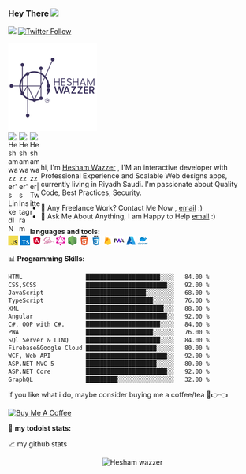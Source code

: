 ### Hey There <img src="https://media.giphy.com/media/hvRJCLFzcasrR4ia7z/giphy.gif" width="25px">
![](https://visitor-badge.glitch.me/badge?page_id=Heshamwazzer.Heshamwazzer) [![Twitter Follow](https://img.shields.io/twitter/follow/wazzer_hesham.svg?style=social)](https://twitter.com/wazzer_hesham)



<img height="180" src="Colored.png">
<br />



<a target="_blank" href="https://www.linkedin.com/in/heshamwazzer/">
  <img align="left" alt="Hesham wazzer's LinkedIN" width="22px" src="https://raw.githubusercontent.com/peterthehan/peterthehan/master/assets/linkedin.svg" />
</a>
<a target="_blank" href="https://www.instagram.com/hesham.wazzer/">
  <img align="left" alt="Hesham wazzer's Instagram" width="22px" src="https://raw.githubusercontent.com/hussainweb/hussainweb/main/icons/instagram.png" /></a>
<a target="_blank" href="https://twitter.com/wazzer_hesham">
  <img align="left" alt="Hesham wazzer| Twitter" width="22px" 
  src="https://raw.githubusercontent.com/peterthehan/peterthehan/master/assets/twitter.svg" />
</a>

<br /><br />


hi, I'm   [Hesham Wazzer](https://heshamwazzer.com/) , I'M an interactive developer with Professional Experience and Scalable Web designs apps, currently living in Riyadh Saudi. I'm passionate about Quality Code, Best Practices, Security.

  
- 💼 Any Freelance Work? Contact Me Now , [email](mailto:eng.wazzer@gmail.com) :)
- 💬 Ask Me About Anything, I am Happy to Help [email](mailto:eng.wazzer@gmail.com) :)

**languages and tools:**  
<code><img height="20" src="https://raw.githubusercontent.com/github/explore/80688e429a7d4ef2fca1e82350fe8e3517d3494d/topics/javascript/javascript.png"></code>
<code><img height="20" src="https://raw.githubusercontent.com/github/explore/80688e429a7d4ef2fca1e82350fe8e3517d3494d/topics/typescript/typescript.png"></code>
<code><img height="20" src="https://raw.githubusercontent.com/github/explore/80688e429a7d4ef2fca1e82350fe8e3517d3494d/topics/angular/angular.png"></code>
<code><img height="20" src="https://raw.githubusercontent.com/github/explore/80688e429a7d4ef2fca1e82350fe8e3517d3494d/topics/sass/sass.png"></code>
<code><img height="20" src="https://raw.githubusercontent.com/github/explore/5c058a388828bb5fde0bcafd4bc867b5bb3f26f3/topics/graphql/graphql.png"></code>
<code><img height="20" src="https://raw.githubusercontent.com/github/explore/80688e429a7d4ef2fca1e82350fe8e3517d3494d/topics/nodejs/nodejs.png"></code>
<code><img height="20" src="https://raw.githubusercontent.com/github/explore/80688e429a7d4ef2fca1e82350fe8e3517d3494d/topics/html/html.png"></code>
<code><img height="20" src="https://raw.githubusercontent.com/github/explore/80688e429a7d4ef2fca1e82350fe8e3517d3494d/topics/css/css.png"></code>
<code><img height="20" src="https://raw.githubusercontent.com/github/explore/80688e429a7d4ef2fca1e82350fe8e3517d3494d/topics/firebase/firebase.png"></code>
<code><img height="20" src="https://raw.githubusercontent.com/github/explore/80688e429a7d4ef2fca1e82350fe8e3517d3494d/topics/pwa/pwa.png"></code>
<code><img height="20" src="https://raw.githubusercontent.com/github/explore/80688e429a7d4ef2fca1e82350fe8e3517d3494d/topics/azure/azure.png"></code>
<code><img height="20" src="https://raw.githubusercontent.com/github/explore/80688e429a7d4ef2fca1e82350fe8e3517d3494d/topics/docker/docker.png"></code>



📊 **Programming Skills:**
<!--START_SECTION:waka-->

```text
HTML                  █████████████████████░░░░   84.00 %
CSS,SCSS              ███████████████████████░░   92.00 %
JavaScript            █████████████████░░░░░░░░   68.00 %
TypeScript            ███████████████████░░░░░░   76.00 %
XML                   ██████████████████████░░░   88.00 %
Angular               ███████████████████████░░   92.00 %
C#, OOP with C#.      █████████████████████░░░░   84.00 %
PWA                   ███████████████████░░░░░░   76.00 %
SQl Server & LINQ     █████████████████████░░░░   84.00 %
Firebase&Google Cloud ████████████████████░░░░░   80.00 %
WCF, Web API          ███████████████████████░░   92.00 %
ASP.NET MVC 5         ████████████████████░░░░░   80.00 %
ASP.NET Core          ███████████████████████░░   92.00 %
GraphQL               █████████░░░░░░░░░░░░░░░░   32.00 %
```

<!--END_SECTION:waka-->

if you like what i do, maybe consider buying me a coffee/tea 🥺👉👈
<br />

<a href="https://www.buymeacoffee.com/heshamwazzer" target="_blank"><img src="https://cdn.buymeacoffee.com/buttons/v2/default-red.png" alt="Buy Me A Coffee" width="150" ></a>

🚧 **my todoist stats:**
<!-- TODO-IST:START 
🏆  7,995 Karma Points           
🌸  Completed 0 tasks today           
✅  Completed 673 tasks so far           
⏳  Longest streak is 10 days
 TODO-IST:END -->


📈 my github stats
<p align="center"> 
  <img src="https://github-readme-stats.vercel.app/api?username=Heshamwazzer&show_icons=true&theme=gotham" alt="Hesham wazzer" />

